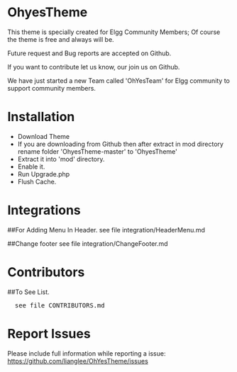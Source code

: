 OhyesTheme
===========

This theme is specially created for Elgg Community Members; Of course the theme is free and always will be.

Future request and Bug reports are accepted on Github.

If you want to contribute let us know, our join us on Github.

We have just started a new Team called 'OhYesTeam' for Elgg community to support community members.

Installation
==============
* Download Theme 
* If you are downloading from Github then after extract in mod directory rename folder 'OhyesTheme-master' to 'OhyesTheme'
* Extract it into 'mod' directory.
* Enable it.
* Run Upgrade.php
* Flush Cache.

Integrations
==============
##For Adding Menu In Header.
    see file integration/HeaderMenu.md 

##Change footer
    see file integration/ChangeFooter.md
 
Contributors
==============
##To See List.
 <pre>  see file CONTRIBUTORS.md </pre>

Report Issues
===============
Please include full information while reporting a issue:
https://github.com/lianglee/OhYesTheme/issues
